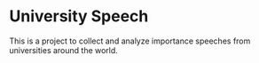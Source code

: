 # University Speech
This is a project to collect and analyze importance speeches from universities around the world. 
